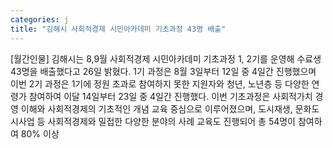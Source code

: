 ```yaml
---
categories: j
title: "김해시 사회적경제 시민아카데미 기초과정 43명 배출"
---
```

[월간인물] 김해시는 8,9월 사회적경제 시민아카데미 기초과정 1, 2기를 운영해 수료생 43명을 배출했다고 26일 밝혔다. 1기 과정은 8월 3일부터 12일 중 4일간 진행했으며 이번 2기 과정은 1기에 정원 초과로 참여하지 못한 지원자와 청년, 노년층 등 다양한 연령가 참여하여 이달 14일부터 23일 중 4일간 진행했다. 이번 기초과정은 사회적가치 경영 이해와 사회적경제의 기초적인 개념 교육 중심으로 이루어졌으며, 도시재생, 문화도시사업 등 사회적경제와 밀접한 다양한 분야의 사례 교육도 진행되어 총 54명이 참여하여 80% 이상